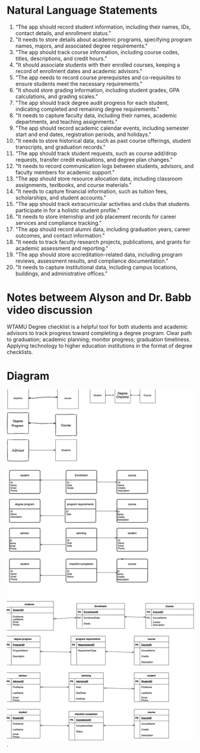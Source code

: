 # Natural Language Statements

1. “The app should record student information, including their names, IDs, contact details, and enrollment status."
2. "It needs to store details about academic programs, specifying program names, majors, and associated degree requirements."
3. "The app should track course information, including course codes, titles, descriptions, and credit hours."
4. "It should associate students with their enrolled courses, keeping a record of enrollment dates and academic advisors."
5. "The app needs to record course prerequisites and co-requisites to ensure students meet the necessary requirements."
6. "It should store grading information, including student grades, GPA calculations, and grading scales."
7. "The app should track degree audit progress for each student, indicating completed and remaining degree requirements."
8. "It needs to capture faculty data, including their names, academic departments, and teaching assignments."
9. "The app should record academic calendar events, including semester start and end dates, registration periods, and holidays."
10. "It needs to store historical data, such as past course offerings, student transcripts, and graduation records."
11. “The app should track student requests, such as course add/drop requests, transfer credit evaluations, and degree plan changes."
12. "It needs to record communication logs between students, advisors, and faculty members for academic support."
13. "The app should store resource allocation data, including classroom assignments, textbooks, and course materials."
14. "It needs to capture financial information, such as tuition fees, scholarships, and student accounts."
15. "The app should track extracurricular activities and clubs that students participate in for a holistic student profile."
16. "It needs to store internship and job placement records for career services and compliance tracking."
17. "The app should record alumni data, including graduation years, career outcomes, and contact information."
18. “It needs to track faculty research projects, publications, and grants for academic assessment and reporting."
19. "The app should store accreditation-related data, including program reviews, assessment results, and compliance documentation."
20. "It needs to capture institutional data, including campus locations, buildings, and administrative offices."

# Notes betweem Alyson and Dr. Babb video discussion

WTAMU Degree checklist is a helpful tool for both students and academic advisors to track progress toward completing a degree program.
Clear path to graduation; academic planning; monitor progress; graduation timeliness.
Applying technology to higher education institutions in the format of degree checklists.

# Diagram
![Alt text](image.png).
